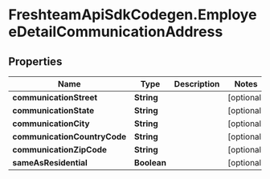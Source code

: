 # FreshteamApiSdkCodegen.EmployeeDetailCommunicationAddress

## Properties

| Name                         | Type        | Description | Notes      |
| ---------------------------- | ----------- | ----------- | ---------- |
| **communicationStreet**      | **String**  |             | [optional] |
| **communicationState**       | **String**  |             | [optional] |
| **communicationCity**        | **String**  |             | [optional] |
| **communicationCountryCode** | **String**  |             | [optional] |
| **communicationZipCode**     | **String**  |             | [optional] |
| **sameAsResidential**        | **Boolean** |             | [optional] |

